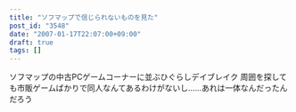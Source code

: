 ```yaml
---
title: "ソフマップで信じられないものを見た"
post_id: "3548"
date: "2007-01-17T22:07:00+09:00"
draft: true
tags: []
---
```



ソフマップの中古PCゲームコーナーに並ぶひぐらしデイブレイク 周囲を探しても市販ゲームばかりで同人なんてあるわけがないし……あれは一体なんだったんだろう
